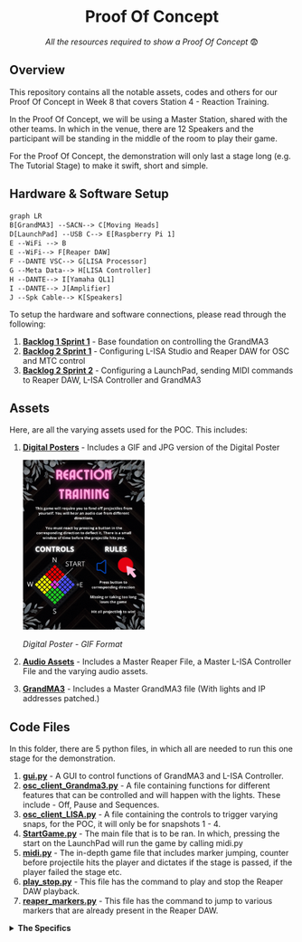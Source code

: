 <h1 align="center">
  Proof Of Concept
</h1>

<p align="center">
  <i align="center">All the resources required to show a Proof Of Concept </i>😨
</p>

## Overview
This repository contains all the notable assets, codes and others for our Proof Of Concept in Week 8 that covers Station 4 - Reaction Training.

In the Proof Of Concept, we will be using a Master Station, shared with the other teams. In which in the venue, there are 12 Speakers and the participant will be standing in the middle of the room to play their game.

For the Proof Of Concept, the demonstration will only last a stage long (e.g. The Tutorial Stage) to make it swift, short and simple.

## Hardware & Software Setup
```mermaid
graph LR
B[GrandMA3] --SACN--> C[Moving Heads]
D[LaunchPad] --USB C--> E[Raspberry Pi 1]
E --WiFi --> B
E --WiFi--> F[Reaper DAW]
F --DANTE VSC--> G[LISA Processor]
G --Meta Data--> H[LISA Controller]
H --DANTE--> I[Yamaha QL1]
I --DANTE--> J[Amplifier]
J --Spk Cable--> K[Speakers]
```
To setup the hardware and software connections, please read through the following:
1. **[Backlog 1 Sprint 1](NYP-EGL314-MSP1/Backlog1%20Sprint1/B1S1.md)** - Base foundation on controlling the GrandMA3
2. **[Backlog 2 Sprint 1](NYP-EGL314-MSP1/Backlog%202%20Sprint1/B2S1.md)** - Configuring L-ISA Studio and Reaper DAW for OSC and MTC control
3. **[Backlog 2 Sprint 2](NYP-EGL314-MSP1/Backlog%202%20Sprint2/B2S2.md)** - Configuring a LaunchPad, sending MIDI commands to Reaper DAW, L-ISA Controller and GrandMA3

## Assets
Here, are all the varying assets used for the POC. This includes:
1. **[Digital Posters](./Assets/Poster)** - Includes a GIF and JPG version of the Digital Poster

   <img src="./Assets/Poster/DigitalPoster.gif" width =215px height=300px>

   *Digital Poster - GIF Format*
   
2. **[Audio Assets](./Assets/Audio%20Assets)** - Includes a Master Reaper File, a Master L-ISA Controller File and the varying audio assets.
3. **[GrandMA3](./Assets/GrandMA3)** - Includes a Master GrandMA3 file (With lights and IP addresses patched.)

## Code Files
In this folder, there are 5 python files, in which all are needed to run this one stage for the demonstration.
1. **[gui.py](./Codes/gui.py)** - A GUI to control functions of GrandMA3 and L-ISA Controller.
2. **[osc_client_Grandma3.py](./Codes/osc_client_Grandma3.py)** - A file containing functions for different features that can be controlled and will happen with the lights. These include - Off, Pause and Sequences.
3. **[osc_client_LISA.py](./Codes/osc_client_LISA.py)** - A file containing the controls to trigger varying snaps, for the POC, it will only be for snapshots 1 - 4.
4. **[StartGame.py](./Codes/StartGame.py)** - The main file that is to be ran. In which, pressing the start on the LaunchPad will run the game by calling midi.py
5. **[midi.py](./Codes/midi.py)** - The in-depth game file that includes marker jumping, counter before projectile hits the player and dictates if the stage is passed, if the player failed the stage etc.
6. **[play_stop.py](./Codes/play_stop.py)** - This file has the command to play and stop the Reaper DAW playback.
7. **[reaper_markers.py](./Codes/reaper_markers.py)** - This file has the command to jump to various markers that are already present in the Reaper DAW.

<details><summary><b>The Specifics</b></summary>
  
  1. **[gui.py](./Codes/gui.py)**
  
  In [gui.py](./Codes/gui.py), there are 2 pages. One for L-ISA Controller and the other for GrandMA3. 
  
  For the L-ISA Controller page, it is calling functions from [osc_client_LISA.py](./Codes/osc_client_LISA.py) where it's firing various snapshots. As said earlier, the snapshots that can be called in [gui.py](./Codes/gui.py) range from snapshots 1-4.

  For the GrandMA3 page, it is calling functions from [osc_client_Grandma3.py](./Codes/osc_client_Grandma3.py) where it's able to execute various sequences to be used and being able to turn off all sequences being carried out.

  2. **[osc_client_Grandma3.py](./Codes/osc_client_Grandma3.py)**

     In **[osc_client_Grandma3.py](./Codes/osc_client_Grandma3.py)** you will have to adjust the IP address and Port number to that of your GrandMA3 console. This can be found on line 18 and 19:
     
     ```
     # FOR INFO: IP address and port of the receiving Raspberry Pi
     PI_A_ADDR = "192.168.254.137"		# ip of GrandMA3 ras pi (When swapping network please check) Line 18
     PORT = 23                        # Line 19
     addr = "/print"
     ```

     Following this, there are multiple functions that include:
     - Executing the various sequences
     - Pausing
     - Oops
     - Everything Off
    
     Which all can be called via the GUI and also called during the gameplay.

  3. **[osc_client_LISA.py](./Codes/osc_client_LISA.py)**

     In **[osc_client_LISA.py](./Codes/osc_client_LISA.py)**, you will also have to adjust the IP address and ensure that the Port Number is 8880 (L-ISA receives on this port) to that of your device running L-ISA Controller at line 35.

     ```
     # FOR INFO: IP address and port of the receiving Raspberry Pi

     PI_A_ADDR = "192.168.254.30"		# ip of L-ISA controller(When swapping network please check) Line 35

     PORT = 8880
     ```
     Following this, you will be able to fire snapshots from 1 to 4. If you choose to uncomment snapshots 1 to 10, then it will be able to fire snapshots 1 to 10.

  4. **[StartGame.py](./Codes/StartGame.py)**
  
  In **[StartGame.py](./Codes/StartGame.py)**, you will have to change your device name, which can be found using the instructions [here](https://github.com/huats-club/mts_sensor_cookbook/blob/main/4.%20midi/midi.md) under "To check Midi Controller Name" 

- Line 8

  ```
     LaunchpadPro_Name = "Launchpad Pro MK3:Launchpad Pro MK3 LPProMK3 MIDI 28:0"
  ```
  This code is run so that the participant can start the game when pressing the pad with the msg.note of 67

5. **[midi.py](./Codes/midi.py)**

  In **[midi.py](./Codes/midi.py)**, majority of the code for the game is located here. 

  There are multiple functions that include:
  - Game Over
  - deflect_Success
  - Midi_LaunchPad_MK3; which is the main code that is run through **[StartGame.py](./Codes/StartGame.py)**
  Game over and deflect_Success are called when they are needed, e.g. when the incorrect pad is pressed 
  
6. **[play_stop.py](./Codes/play_stop.py)**

  In **[play_stop.py](./Codes/play_stop.py)**, you will also have to adjust the IP address and ensure that the Port Number is 6880 (Repear receives on this port) to that of your device running Reaper

- Line 19 
```
PI_A_ADDR = "192.168.254.30"
```
 The play_stop on line 22 is called by **[StartGame.py](./Codes/StartGame.py)** to start or stop the Reaper track

7. **[reaper_markers.py](./Codes/reaper_markers.py)**

   In **[reaper_markers.py](./Codes/reaper_markers.py)**,you will also have to adjust the IP address and ensure that the Port Number is 6880 (Repear receives on this port) to that of your device running Reaper

- Line 19 
```
PI_A_ADDR = "192.168.254.30"
```
  Multiple functions from lines 28 to 86 are called by  **[gui.py](./Codes/gui.py)** and **[midi.py](./Codes/midi.py)** to jump to certain markers on the Reaper track
</details>
